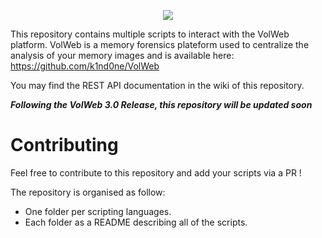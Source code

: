 <p align="center">
  <img src="https://github.com/forensicxlab/VolWebScripts/assets/100540050/b388ecaf-18e0-4620-b52a-9bafa9171ece" />
</p>


This repository contains multiple scripts to interact with the VolWeb platform. VolWeb is a memory forensics plateform used to centralize the analysis of your memory images and is available here: https://github.com/k1nd0ne/VolWeb

You may find the REST API documentation in the wiki of this repository.

***Following the VolWeb 3.0 Release, this repository will be updated soon***

# Contributing

Feel free to contribute to this repository and add your scripts via a PR !

The repository is organised as follow:
- One folder per scripting languages.
- Each folder as a README describing all of the scripts.
